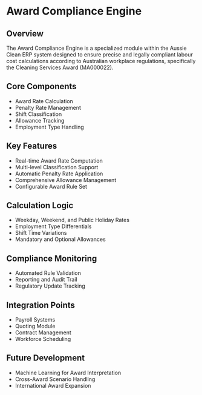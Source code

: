 
# Award Compliance Engine

## Overview
The Award Compliance Engine is a specialized module within the Aussie Clean ERP system designed to ensure precise and legally compliant labour cost calculations according to Australian workplace regulations, specifically the Cleaning Services Award (MA000022).

## Core Components
- Award Rate Calculation
- Penalty Rate Management
- Shift Classification
- Allowance Tracking
- Employment Type Handling

## Key Features
- Real-time Award Rate Computation
- Multi-level Classification Support
- Automatic Penalty Rate Application
- Comprehensive Allowance Management
- Configurable Award Rule Set

## Calculation Logic
- Weekday, Weekend, and Public Holiday Rates
- Employment Type Differentials
- Shift Time Variations
- Mandatory and Optional Allowances

## Compliance Monitoring
- Automated Rule Validation
- Reporting and Audit Trail
- Regulatory Update Tracking

## Integration Points
- Payroll Systems
- Quoting Module
- Contract Management
- Workforce Scheduling

## Future Development
- Machine Learning for Award Interpretation
- Cross-Award Scenario Handling
- International Award Expansion

